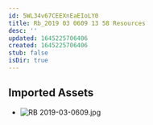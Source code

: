 ```yaml
---
id: 5WL34v67CEEXnEaEIoLY0
title: Rb_2019 03 0609 13 58 Resources
desc: ''
updated: 1645225706406
created: 1645225706406
stub: false
isDir: true
---
```

## Imported Assets
- ![RB 2019-03-0609.jpg](/assets/rb-2019-03-0609.jpg)
